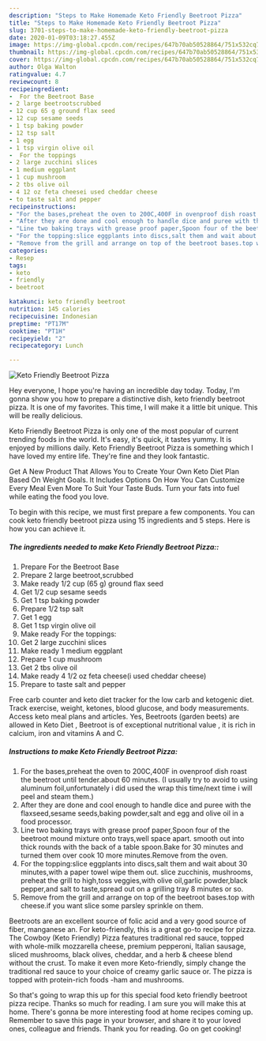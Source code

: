 ```yaml
---
description: "Steps to Make Homemade Keto Friendly Beetroot Pizza"
title: "Steps to Make Homemade Keto Friendly Beetroot Pizza"
slug: 3701-steps-to-make-homemade-keto-friendly-beetroot-pizza
date: 2020-01-09T03:18:27.455Z
image: https://img-global.cpcdn.com/recipes/647b70ab50528864/751x532cq70/keto-friendly-beetroot-pizza-recipe-main-photo.jpg
thumbnail: https://img-global.cpcdn.com/recipes/647b70ab50528864/751x532cq70/keto-friendly-beetroot-pizza-recipe-main-photo.jpg
cover: https://img-global.cpcdn.com/recipes/647b70ab50528864/751x532cq70/keto-friendly-beetroot-pizza-recipe-main-photo.jpg
author: Olga Walton
ratingvalue: 4.7
reviewcount: 8
recipeingredient:
-  For the Beetroot Base
- 2 large beetrootscrubbed
- 12 cup 65 g ground flax seed
- 12 cup sesame seeds
- 1 tsp baking powder
- 12 tsp salt
- 1 egg
- 1 tsp virgin olive oil
-  For the toppings
- 2 large zucchini slices
- 1 medium eggplant
- 1 cup mushroom
- 2 tbs olive oil
- 4 12 oz feta cheesei used cheddar cheese
- to taste salt and pepper
recipeinstructions:
- "For the bases,preheat the oven to 200C,400F in ovenproof dish roast the beetroot until tender.about 60 minutes. (I usually try to avoid to using aluminum foil,unfortunately i did used the wrap this time/next time i will peel and steam them.)"
- "After they are done and cool enough to handle dice and puree with the flaxseed,sesame seeds,baking powder,salt and egg and olive oil in a food processor."
- "Line two baking trays with grease proof paper,Spoon four of the beetroot mound mixture onto trays,well space apart. smooth out into thick rounds with the back of a table spoon.Bake for 30 minutes and turned them over cook 10 more minutes.Remove from the oven."
- "For the topping:slice eggplants into discs,salt them and wait about 30 minutes,with a paper towel wipe them out. slice zucchinis, mushrooms, preheat the grill to high,toss veggies,with olive oil,garlic powder,black pepper,and salt to taste,spread out on a grilling tray 8 minutes or so."
- "Remove from the grill and arrange on top of the beetroot bases.top with cheese.if you want slice some parsley sprinkle on them."
categories:
- Resep
tags:
- keto
- friendly
- beetroot

katakunci: keto friendly beetroot
nutrition: 145 calories
recipecuisine: Indonesian
preptime: "PT17M"
cooktime: "PT1H"
recipeyield: "2"
recipecategory: Lunch

---
```



![Keto Friendly Beetroot Pizza](https://img-global.cpcdn.com/recipes/647b70ab50528864/751x532cq70/keto-friendly-beetroot-pizza-recipe-main-photo.jpg)

Hey everyone, I hope you're having an incredible day today. Today, I'm gonna show you how to prepare a distinctive dish, keto friendly beetroot pizza. It is one of my favorites. This time, I will make it a little bit unique. This will be really delicious.

Keto Friendly Beetroot Pizza is only one of the most popular of current trending foods in the world. It's easy, it's quick, it tastes yummy. It is enjoyed by millions daily. Keto Friendly Beetroot Pizza is something which I have loved my entire life. They're fine and they look fantastic.

Get A New Product That Allows You to Create Your Own Keto Diet Plan Based On Weight Goals. It Includes Options On How You Can Customize Every Meal Even More To Suit Your Taste Buds. Turn your fats into fuel while eating the food you love.


To begin with this recipe, we must first prepare a few components. You can cook keto friendly beetroot pizza using 15 ingredients and 5 steps. Here is how you can achieve it.

##### The ingredients needed to make Keto Friendly Beetroot Pizza::

1. Prepare  For the Beetroot Base
1. Prepare 2 large beetroot,scrubbed
1. Make ready 1/2 cup (65 g) ground flax seed
1. Get 1/2 cup sesame seeds
1. Get 1 tsp baking powder
1. Prepare 1/2 tsp salt
1. Get 1 egg
1. Get 1 tsp virgin olive oil
1. Make ready  For the toppings:
1. Get 2 large zucchini slices
1. Make ready 1 medium eggplant
1. Prepare 1 cup mushroom
1. Get 2 tbs olive oil
1. Make ready 4 1/2 oz feta cheese(i used cheddar cheese)
1. Prepare to taste salt and pepper


Free carb counter and keto diet tracker for the low carb and ketogenic diet. Track exercise, weight, ketones, blood glucose, and body measurements. Access keto meal plans and articles. Yes, Beetroots (garden beets) are allowed in Keto Diet , Beetroot is of exceptional nutritional value , it is rich in calcium, iron and vitamins A and C. 

##### Instructions to make Keto Friendly Beetroot Pizza:

1. For the bases,preheat the oven to 200C,400F in ovenproof dish roast the beetroot until tender.about 60 minutes. (I usually try to avoid to using aluminum foil,unfortunately i did used the wrap this time/next time i will peel and steam them.)
1. After they are done and cool enough to handle dice and puree with the flaxseed,sesame seeds,baking powder,salt and egg and olive oil in a food processor.
1. Line two baking trays with grease proof paper,Spoon four of the beetroot mound mixture onto trays,well space apart. smooth out into thick rounds with the back of a table spoon.Bake for 30 minutes and turned them over cook 10 more minutes.Remove from the oven.
1. For the topping:slice eggplants into discs,salt them and wait about 30 minutes,with a paper towel wipe them out. slice zucchinis, mushrooms, preheat the grill to high,toss veggies,with olive oil,garlic powder,black pepper,and salt to taste,spread out on a grilling tray 8 minutes or so.
1. Remove from the grill and arrange on top of the beetroot bases.top with cheese.if you want slice some parsley sprinkle on them.


Beetroots are an excellent source of folic acid and a very good source of fiber, manganese an. For keto-friendly, this is a great go-to recipe for pizza. The Cowboy (Keto Friendly) Pizza features traditional red sauce, topped with whole-milk mozzarella cheese, premium pepperoni, Italian sausage, sliced mushrooms, black olives, cheddar, and a herb &amp; cheese blend without the crust. To make it even more Keto-friendly, simply change the traditional red sauce to your choice of creamy garlic sauce or. The pizza is topped with protein-rich foods -ham and mushrooms. 

So that's going to wrap this up for this special food keto friendly beetroot pizza recipe. Thanks so much for reading. I am sure you will make this at home. There's gonna be more interesting food at home recipes coming up. Remember to save this page in your browser, and share it to your loved ones, colleague and friends. Thank you for reading. Go on get cooking!
